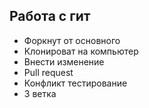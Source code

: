 ## Работа с гит
<ul>
<li> Форкнут от основного</li>
<li>Клонироват на компьютер</li>
<li>Внести изменение</li>
<li>Pull request</li>
<li>Конфликт тестирование  </li>
<li>3 ветка</li>
</ul>